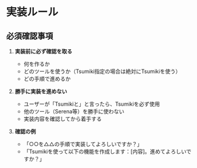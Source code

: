 # 実装ルール

## 必須確認事項
1. **実装前に必ず確認を取る**
   - 何を作るか
   - どのツールを使うか（Tsumiki指定の場合は絶対にTsumikiを使う）
   - どの手順で進めるか

2. **勝手に実装を進めない**
   - ユーザーが「Tsumikiと」と言ったら、Tsumikiを必ず使用
   - 他のツール（Serena等）を勝手に使わない
   - 実装内容を確認してから着手する

3. **確認の例**
   - 「○○を△△の手順で実装してよろしいですか？」
   - 「Tsumikiを使って以下の機能を作成します：[内容]。進めてよろしいですか？」